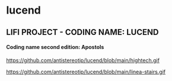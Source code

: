 # lucend
## LIFI PROJECT - CODING NAME: LUCEND

#### Coding name second edition: Apostols

https://github.com/antistereotip/lucend/blob/main/hightech.gif

https://github.com/antistereotip/lucend/blob/main/linea-stairs.gif
